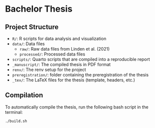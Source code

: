 # Bachelor Thesis

## Project Structure

-   `R/`: R scripts for data analysis and visualization
-   `data/`: Data files
    -   `raw/`: Raw data files from Linden et al. (2021)
    -   `processed/`: Processed data files
-   `scripts/`: Quarto scripts that are compiled into a reproducible report
-   `_manuscript/`: The compiled thesis in PDF format
-   `renv/`: The renv setup for the project
-   `preregistration/`: folder containing the preregistration of the thesis
-   `_tex/`: The LaTeX files for the thesis (template, headers, etc.)

## Compilation

To automatically compile the thesis, run the following bash script in the terminal:

``` bash
./build.sh
```
